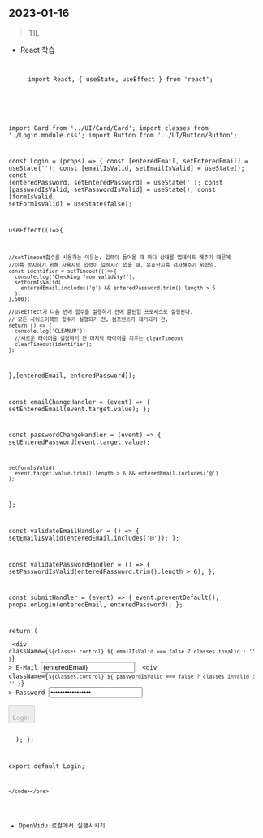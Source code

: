 2023-01-16
-------------
> TIL
* React 학습
    <pre><code>

    import React, { useState, useEffect } from 'react';

import Card from '../UI/Card/Card';
import classes from './Login.module.css';
import Button from '../UI/Button/Button';

const Login = (props) => {
  const [enteredEmail, setEnteredEmail] = useState('');
  const [emailIsValid, setEmailIsValid] = useState();
  const [enteredPassword, setEnteredPassword] = useState('');
  const [passwordIsValid, setPasswordIsValid] = useState();
  const [formIsValid, setFormIsValid] = useState(false);

  useEffect(()=>{

    //setTimeout함수를 사용하는 이유는, 입력이 들어올 때 마다 상태를 업데이트 해주기 때문에
    //이를 방지하기 위해 사용자의 입력이 일정시간 없을 때, 유효한지를 검사해주기 위함임.
    const identifier = setTimeout(()=>{
      console.log('Checking from validity!');
      setFormIsValid(
        enteredEmail.includes('@') && enteredPassword.trim().length > 6
      );
    },500);

    //useEffect가 다음 번에 함수를 실행하기 전에 클린업 프로세스로 실행된다.
    // 모든 사이드이펙트 함수가 실행되기 전, 컴포넌트가 제거되기 전,
    return () => {
      console.log('CLEANUP');
      //새로운 타이머를 설정하기 전 마지막 타이어를 지우는 clearTimeout
      clearTimeout(identifier);
    };
  },[enteredEmail, enteredPassword]);

  const emailChangeHandler = (event) => {
    setEnteredEmail(event.target.value);
  };

  const passwordChangeHandler = (event) => {
    setEnteredPassword(event.target.value);

    setFormIsValid(
      event.target.value.trim().length > 6 && enteredEmail.includes('@')
    );
  };

  const validateEmailHandler = () => {
    setEmailIsValid(enteredEmail.includes('@'));
  };

  const validatePasswordHandler = () => {
    setPasswordIsValid(enteredPassword.trim().length > 6);
  };

  const submitHandler = (event) => {
    event.preventDefault();
    props.onLogin(enteredEmail, enteredPassword);
  };

  return (
    <Card className={classes.login}>
      <form onSubmit={submitHandler}>
        <div
          className={`${classes.control} ${
            emailIsValid === false ? classes.invalid : ''
          }`}
        >
          <label htmlFor="email">E-Mail</label>
          <input
            type="email"
            id="email"
            value={enteredEmail}
            onChange={emailChangeHandler}
            onBlur={validateEmailHandler}
          />
        </div>
        <div
          className={`${classes.control} ${
            passwordIsValid === false ? classes.invalid : ''
          }`}
        >
          <label htmlFor="password">Password</label>
          <input
            type="password"
            id="password"
            value={enteredPassword}
            onChange={passwordChangeHandler}
            onBlur={validatePasswordHandler}
          />
        </div>
        <div className={classes.actions}>
          <Button type="submit" className={classes.btn} disabled={!formIsValid}>
            Login
          </Button>
        </div>
      </form>
    </Card>
  );
};

export default Login;

    
    </code></pre>
* OpenVidu 로컬에서 실행시키기
